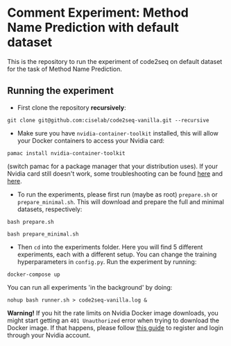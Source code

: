# Comment Experiment: Method Name Prediction with default dataset

This is the repository to run the experiment of code2seq on default dataset for the task of Method Name Prediction.

## Running the experiment

- First clone the repository **recursively**:
```
git clone git@github.com:ciselab/code2seq-vanilla.git --recursive
```

- Make sure you have ```nvidia-container-toolkit``` installed, this will allow your Docker containers to access your Nvidia card:
```
pamac install nvidia-container-toolkit
```
(switch pamac for a package manager that your distribution uses). If your Nvidia card still doesn't work, some troubleshooting can be found [here](https://docs.nvidia.com/datacenter/cloud-native/container-toolkit/install-guide.html) and [here](https://medium.com/@mmnshkmr/manjaro-setup-tensorflow-docker-container-w-nvidia-gpu-cacd0714f9b).

- To run the experiments, please first run (maybe as root) ```prepare.sh``` or ```prepare_minimal.sh```. This will download and prepare the full and minimal datasets, respectively:

```
bash prepare.sh
```
```
bash prepare_minimal.sh
```

- Then ```cd``` into the experiments folder. Here you will find 5 different experiments, each with a different setup. You can change the training hyperparameters in ```config.py```. Run the experiment by running:

```
docker-compose up
```

You can run all experiments 'in the background' by doing: 

```
nohup bash runner.sh > code2seq-vanilla.log &
```

**Warning!** If you hit the rate limits on Nvidia Docker image downloads, you might start getting an ```401 Unauthorized``` error when trying to download the Docker image. If that happens, please follow [this guide](https://stackoverflow.com/a/70970425/13988119) to register and login through your Nvidia account.
